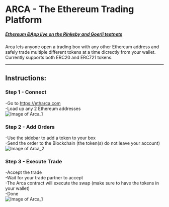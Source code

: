# ARCA - The Ethereum Trading Platform  
##### [Ethereum ÐApp live on the Rinkeby and Goerli testnets](https://etharca.com)

Arca lets anyone open a trading box with any other Ethereum address and safely trade multiple different tokens at a time dicrectly from your wallet.
Currently supports both ERC20 and ERC721 tokens.
___

## Instructions:

### Step 1 - Connect  
-Go to https://etharca.com  
-Load up any 2 Ethereum addresses  
![Image of Arca_1](https://i.imgur.com/6Hb5HhC.png)

### Step 2 - Add Orders  
-Use the sidebar to add a token to your box  
-Send the order to the Blockchain (the token(s) do not leave your account)  
![Image of Arca_2](https://i.imgur.com/nlnC6Mz.png)

### Step 3 - Execute Trade  
-Accept the trade  
-Wait for your trade partner to accept  
-The Arca contract will execute the swap (make sure to have the tokens in your wallet)  
-Done  
![Image of Arca_1](https://i.imgur.com/tLwVBVv.png)
